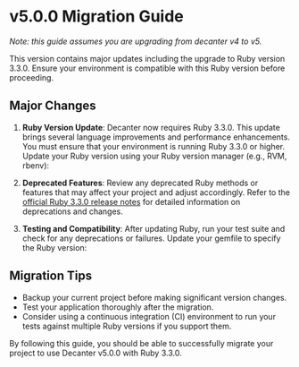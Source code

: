 # v5.0.0 Migration Guide

_Note: this guide assumes you are upgrading from decanter v4 to v5._

This version contains major updates including the upgrade to Ruby version 3.3.0. Ensure your environment is compatible with this Ruby version before proceeding.

## Major Changes

1. **Ruby Version Update**: Decanter now requires Ruby 3.3.0. This update brings several language improvements and performance enhancements. You must ensure that your environment is running Ruby 3.3.0 or higher. Update your Ruby version using your Ruby version manager (e.g., RVM, rbenv):

2. **Deprecated Features**: Review any deprecated Ruby methods or features that may affect your project and adjust accordingly. Refer to the [official Ruby 3.3.0 release notes](https://www.ruby-lang.org/en/news/2023/02/24/ruby-3-3-0-released/) for detailed information on deprecations and changes.

3. **Testing and Compatibility**: After updating Ruby, run your test suite and check for any deprecations or failures. Update your gemfile to specify the Ruby version:

## Migration Tips

- Backup your current project before making significant version changes.
- Test your application thoroughly after the migration.
- Consider using a continuous integration (CI) environment to run your tests against multiple Ruby versions if you support them.

By following this guide, you should be able to successfully migrate your project to use Decanter v5.0.0 with Ruby 3.3.0.
